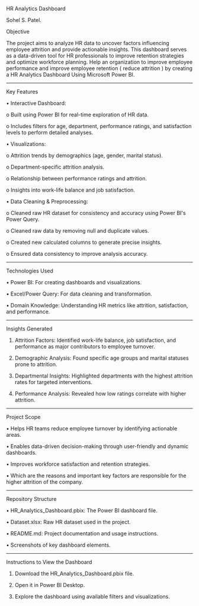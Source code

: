 HR Analytics Dashboard

Sohel S. Patel.

Objective

The project aims to analyze HR data to uncover factors influencing employee attrition and provide actionable insights. This dashboard serves as a data-driven tool for HR professionals to improve retention strategies and optimize workforce planning.
Help an organization to improve employee performance and improve employee retention ( reduce attrition ) by creating a HR Analytics Dashboard Using Microsoft Power BI.

________________________________________

Key Features

•	Interactive Dashboard:

o	Built using Power BI for real-time exploration of HR data.

o	Includes filters for age, department, performance ratings, and satisfaction levels to perform detailed analyses.

•	Visualizations:

o	Attrition trends by demographics (age, gender, marital status).

o	Department-specific attrition analysis.

o	Relationship between performance ratings and attrition.

o	Insights into work-life balance and job satisfaction.

•	Data Cleaning & Preprocessing:

o	Cleaned raw HR dataset for consistency and accuracy using Power BI's Power Query.

o	Cleaned raw data by removing null and duplicate values.

o	Created new calculated columns to generate precise insights.

o	Ensured data consistency to improve analysis accuracy.

________________________________________

Technologies Used

•	Power BI: For creating dashboards and visualizations.

•	Excel/Power Query: For data cleaning and transformation.

•	Domain Knowledge: Understanding HR metrics like attrition, satisfaction, and performance.

________________________________________

Insights Generated

1.	Attrition Factors: Identified work-life balance, job satisfaction, and performance as major contributors to employee turnover.

2.	Demographic Analysis: Found specific age groups and marital statuses prone to attrition.

3.	Departmental Insights: Highlighted departments with the highest attrition rates for targeted interventions.

4.	Performance Analysis: Revealed how low ratings correlate with higher attrition.

________________________________________

Project Scope

•	Helps HR teams reduce employee turnover by identifying actionable areas.

•	Enables data-driven decision-making through user-friendly and dynamic dashboards.

•	Improves workforce satisfaction and retention strategies.

•	Which are the reasons and important key factors are responsible for the higher attrition of the company.

________________________________________

Repository Structure

•	HR_Analytics_Dashboard.pbix: The Power BI dashboard file.

•	Dataset.xlsx: Raw HR dataset used in the project.

•	README.md: Project documentation and usage instructions.

•	Screenshots of key dashboard elements.

________________________________________

Instructions to View the Dashboard

1.	Download the HR_Analytics_Dashboard.pbix file.

2.	Open it in Power BI Desktop.

3.	Explore the dashboard using available filters and visualizations.

